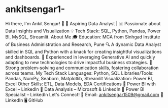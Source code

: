 # ankitsengar1-
Hi there, I'm Ankit Sengar! 👋
🎯 Aspiring Data Analyst | 📊 Passionate about Data Insights and Visualization
💡 Tech Stack: SQL, Python, Pandas, Power BI, MySQL, Streamlit.
About Me
🎓 Education: MCA from Sinhgad Institute of Business Administration and Research, Pune
🔍 A dynamic Data Analyst skilled in SQL and Python with a knack for creating insightful visualizations and dashboards.
🤖 Experienced in leveraging Generative AI and quickly adapting to new technologies to drive impactful business strategies.
🌟 Strong problem-solving and communication skills, fostering collaboration across teams.
My Tech Stack
Languages: Python, SQL
Libraries/Tools: Pandas, NumPy, Seaborn, Matplotlib, Streamlit
Visualization: Power BI, Excel
Other Skills: ETL, Data Models, EDA
Certifications
📜 Power BI with Excel – LinkedIn
📜 Data Analysis – Microsoft & LinkedIn
📜 Power BI Specialist – LinkedIn
Let's Connect!
📧 Email: ankitsengar1509@gmail.com
💼 LinkedIn
🖥️ GitHub
